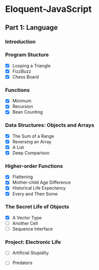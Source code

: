 # Eloquent-JavaScript


## Part 1: Language


### Introduction

### Program Stucture
- [x] Looping a Triangle
- [x] FizzBuzz
- [x] Chess Board

### Functions
- [x] Minimum
- [x] Recursion
- [x] Bean Counting

### Data Structures: Objects and Arrays
- [x] The Sum of a Range
- [x] Reversing an Array
- [x] A List
- [x] Deep Comparison

### Higher-order Functions
- [x] Flattening
- [x] Mother-child Age Difference
- [x] Historical Life Expectancy
- [x] Every and Then Some

### The Secret Life of Objects
- [x] A Vector Type
- [ ] Another Cell
- [ ] Sequence Interface

### Project: Electronic Life
- [ ] Artificial Stupidity 
- [ ] Predators

